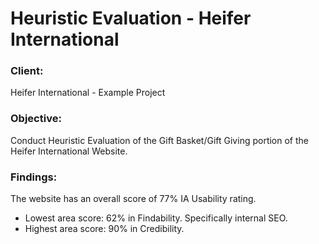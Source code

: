 # Heuristic Evaluation - Heifer International

### Client:
Heifer International - Example Project

### Objective:
Conduct Heuristic Evaluation of the Gift Basket/Gift Giving portion of the Heifer International Website.

### Findings:
The website has an overall score of 77% IA Usability rating.
- Lowest area score: 62% in Findability. Specifically internal SEO.
- Highest area score: 90% in Credibility.
